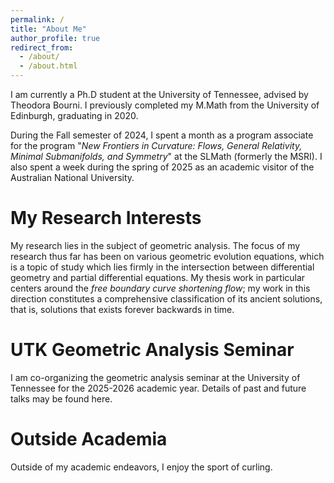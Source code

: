 ```yaml
---
permalink: /
title: "About Me"
author_profile: true
redirect_from: 
  - /about/
  - /about.html
---
```


I am currently a Ph.D student at the University of Tennessee, advised by Theodora Bourni. I previously completed my M.Math from the University of Edinburgh, graduating in 2020. 

During the Fall semester of 2024, I spent a month as a program associate for the program "_New Frontiers in Curvature: Flows, General Relativity, Minimal Submanifolds, and Symmetry_" at the SLMath (formerly the MSRI). I also spent a week during the spring of 2025 as an academic visitor of the Australian National University.

My Research Interests
======
My research lies in the subject of geometric analysis. The focus of my research thus far has been on various geometric evolution equations, which is a topic of study which lies firmly in the intersection between differential geometry and partial differential equations. My thesis work in particular centers around the _free boundary curve shortening flow_; my work in this direction constitutes a comprehensive classification of its ancient solutions, that is, solutions that exists forever backwards in time. 

UTK Geometric Analysis Seminar
======
I am co-organizing the geometric analysis seminar at the University of Tennessee for the 2025-2026 academic year. Details of past and future talks may be found here.

Outside Academia
======
Outside of my academic endeavors, I enjoy the sport of curling. 



